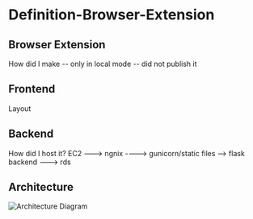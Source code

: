 # Definition-Browser-Extension



## Browser Extension
How did I make -- only in local mode -- did not publish it

## Frontend
Layout

## Backend
How did I host it? 
EC2 ---> ngnix ----> gunicorn/static files --> flask backend ---> rds


## Architecture
 ![Architecture Diagram](https://github.com/user-attachments/assets/30cbac00-1f6e-4e26-be0a-49534802bfb5)

